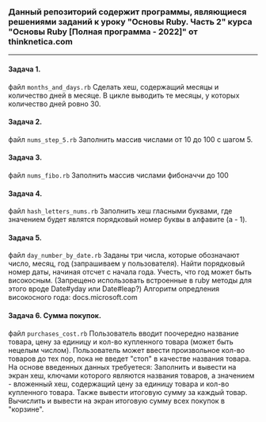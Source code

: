 ### Данный репозиторий содержит программы, являющиеся решениями заданий к уроку "Основы Ruby. Часть 2" курса "Основы Ruby [Полная программа - 2022]" от thinknetica.com
____

#### Задача 1. 
файл `months_and_days.rb`
Сделать хеш, содержащий месяцы и количество дней в месяце. В цикле выводить те месяцы, у которых количество дней ровно 30.

#### Задача 2. 
файл `nums_step_5.rb`
Заполнить массив числами от 10 до 100 с шагом 5.

#### Задача 3. 
файл `nums_fibo.rb`
Заполнить массив числами фибоначчи до 100

#### Задача 4. 
файл `hash_letters_nums.rb`
Заполнить хеш гласными буквами, где значением будет являтся порядковый номер буквы в алфавите (a - 1).

#### Задача 5. 
файл `day_number_by_date.rb`
Заданы три числа, которые обозначают число, месяц, год (запрашиваем у пользователя). Найти порядковый номер даты, начиная отсчет с начала года. Учесть, что год может быть високосным. (Запрещено использовать встроенные в ruby методы для этого вроде Date#yday или Date#leap?) Алгоритм опредления високосного года: docs.microsoft.com

#### Задача 6. Сумма покупок. 
файл `purchases_cost.rb`
Пользователь вводит поочередно название товара, цену за единицу и кол-во купленного товара (может быть нецелым числом). Пользователь может ввести произвольное кол-во товаров до тех пор, пока не введет "стоп" в качестве названия товара. На основе введенных данных требуетеся:
Заполнить и вывести на экран хеш, ключами которого являются названия товаров, а значением - вложенный хеш, содержащий цену за единицу товара и кол-во купленного товара. Также вывести итоговую сумму за каждый товар.
Вычислить и вывести на экран итоговую сумму всех покупок в "корзине".
